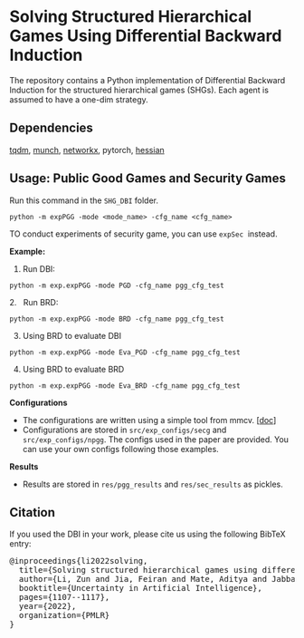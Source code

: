 # Solving Structured Hierarchical Games Using Differential Backward Induction


The repository contains a Python implementation of Differential Backward Induction for the structured hierarchical games (SHGs). Each agent is assumed to have a one-dim strategy.

## Dependencies
[tqdm](https://tqdm.github.io/), [munch](https://pypi.org/project/munch/), [networkx](https://networkx.org/documentation/networkx-2.2/), pytorch, [hessian](https://github.com/mariogeiger/hessian)
## Usage: Public Good Games and Security Games

Run this command in the `SHG_DBI` folder.
```
python -m expPGG -mode <mode_name> -cfg_name <cfg_name>
```

TO conduct experiments of security game, you can use `expSec`  instead.

**Example:**

1. Run DBI:

```
python -m exp.expPGG -mode PGD -cfg_name pgg_cfg_test
```

2.   Run BRD:

```
python -m exp.expPGG -mode BRD -cfg_name pgg_cfg_test
```

3. Using BRD to evaluate DBI

```
python -m exp.expPGG -mode Eva_PGD -cfg_name pgg_cfg_test
```

4. Using BRD to evaluate BRD

```
python -m exp.expPGG -mode Eva_BRD -cfg_name pgg_cfg_test
```

**Configurations**

- The configurations are written using a simple tool from mmcv. [[doc](https://mmcv.readthedocs.io/en/latest/understand_mmcv/config.html)]
- Configurations are stored in `src/exp_configs/secg` and `src/exp_configs/npgg`. The configs used in the paper are provided. You can use your own configs following those examples.

**Results**

- Results are stored in `res/pgg_results` and `res/sec_results` as pickles.

<!-- ## Usage: work on your own game structure

```Python
from src.gradient import Gradients
from src.grad_algs import *
from src.HBRD import HBrd
from src.payoff_func import Payoff
```
First, you need to build your own payoff function -->
## Citation

If you used the DBI in your work, please cite us using the following BibTeX entry:

<pre>
@inproceedings{li2022solving,
  title={Solving structured hierarchical games using differential backward induction},
  author={Li, Zun and Jia, Feiran and Mate, Aditya and Jabbari, Shahin and Chakraborty, Mithun and Tambe, Milind and Vorobeychik, Yevgeniy},
  booktitle={Uncertainty in Artificial Intelligence},
  pages={1107--1117},
  year={2022},
  organization={PMLR}
}
</pre>
